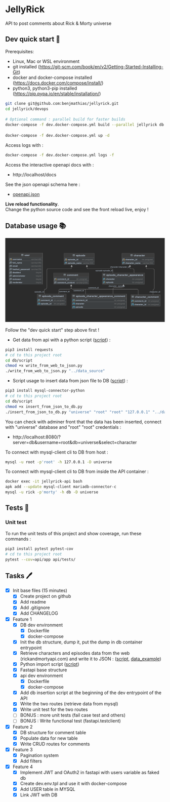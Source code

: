 # JellyRick

API to post comments about Rick & Morty universe

## Dev quick start 🚀

Prerequisites:

- Linux, Mac or WSL environment
- git installed (https://git-scm.com/book/en/v2/Getting-Started-Installing-Git)
- docker and docker-compose installed (https://docs.docker.com/compose/install/)
- python3, python3-pip installed (https://pip.pypa.io/en/stable/installation/)

```bash
git clone git@github.com:benjmathias/jellyrick.git
cd jellyrick/devops

# Optional command : parallel build for faster builds
docker-compose -f dev.docker-compose.yml build --parallel jellyrick db

docker-compose -f dev.docker-compose.yml up -d
```

Access logs with : 
```bash
docker-compose -f dev.docker-compose.yml logs -f
```

Access the interactive openapi docs with :

- http://localhost/docs

See the json openapi schema here :
- [openapi.json](./docs/openapi.json)

**Live reload functionality**.  
Change the python source code and see the front reload live, enjoy !

## Database usage 📚

![db_diagram](./docs/db_diagram.png)

Follow the "dev quick start" step above first !

- Get data from api with a python script ([script](./db/script/write_from_web_to_json.py)) :

```bash
pip3 install requests
# cd to this project root
cd db/script
chmod +x write_from_web_to_json.py
./write_from_web_to_json.py "../data_source"
```

- Script usage to insert data from json file to DB ([script](./db/script/insert_from_json_to_db.py)) :

```bash
pip3 install mysql-connector-python
# cd to this project root
cd db/script
chmod +x insert_from_json_to_db.py
./insert_from_json_to_db.py "universe" "root" "root" "127.0.0.1" "../data_source"
```

You can check with adminer front that the data has been inserted, connect with "universe" database and "root" "root"
credentials :

- http://localhost:8080/?server=db&username=root&db=universe&select=character

To connect with mysql-client cli to DB from host :

```bash
mysql -u root -p'root' -h 127.0.0.1 -D universe
```

To connect with mysql-client cli to DB from inside the API container :

```bash
docker exec -it jellyrick-api bash
apk add --update mysql-client mariadb-connector-c
mysql -u rick -p'morty' -h db -D universe
```

## Tests 🔎

### Unit test

To run the unit tests of this project and show coverage, run these commands :

```bash
pip3 install pytest pytest-cov
# cd to this project root
pytest --cov=api/app api/tests/
```

## Tasks 🖊️

- [x]  Init base files (15 minutes)
    - [x]  Create project on github
    - [x]  Add readme
    - [x]  Add .gitignore
    - [x]  Add CHANGELOG
- [x]  Feature 1
    - [x]  DB dev environment
        - [x]  Dockerfile
        - [x]  docker-compose
    - [x]  Init the db structure, dump it, put the dump in db container entrypoint
    - [x]  Retrieve characters and episodes data from the web (rickandmortyapi.com) and write it to
      JSON : ([script](./db/script/write_from_web_to_json.py), [data_example](./db/data_source/rick_data_episode.json))
    - [x]  Python import script ([script](./db/script/insert_from_json_to_db.py))
    - [x]  Fastapi base structure
    - [x]  api dev environment
        - [x]  Dockerfile
        - [x]  docker-compose
    - [x]  Add db insertion script at the beginning of the dev entrypoint of the API
    - [x]  Write the two routes (retrieve data from mysql)
    - [x]  Write unit test for the two routes
    - [ ]  BONUS : more unit tests (fail case test and others)
    - [ ]  BONUS : Write functional test (fastapi.testclient)
- [x]  Feature 2
    - [x]  DB structure for comment table
    - [x]  Populate data for new table
    - [x]  Write CRUD routes for comments
- [x]  Feature 3
    - [x]  Pagination system
    - [x]  Add filters
- [x]  Feature 4
    - [x]  Implement JWT and OAuth2 in fastapi with users variable as faked db
    - [x]  Create dev.env.tpl and use it with docker-compose
    - [x]  Add USER table in MYSQL
    - [x]  Link JWT with DB
